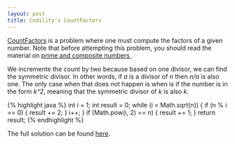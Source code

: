 ```yaml
---
layout: post
title: Codility's CountFactors
---
```


[CountFactors](https://codility.com/demo/take-sample-test/count_factors) is a problem where one must compute the factors of a given number. Note that before attempting this problem, you should read the material on [prime and composite numbers](https://codility.com/media/train/8-PrimeNumbers.pdf).

We incremente the count by two because based on one divisor, we can find the symmetric divisor. In other words, if _a_ is a divisor of _n_ then _n/a_ is also one. The only case when that does not happen is when is if the number is in the form _k^2_, meaning that the symmetric divisor of _k_ is also _k_.

{% highlight java %}
int i = 1;
int result = 0;
while (i < Math.sqrt(n)) {
    if (n % i == 0) {
        result += 2;
    }
    i++;
}
if (Math.pow(i, 2) == n) {
    result += 1;
}
return result;
{% endhighlight %}

The full solution can be found [here](https://github.com/luisramalho/codility/blob/master/codility/L7E1MaxProfit.java).
